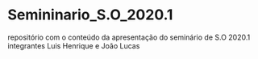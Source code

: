 # Semininario_S.O_2020.1
repositório com o conteúdo da apresentação do seminário de S.O 2020.1 integrantes Luis Henrique e João Lucas
